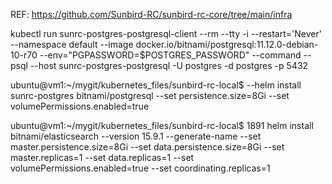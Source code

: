 
REF: https://github.com/Sunbird-RC/sunbird-rc-core/tree/main/infra

kubectl run sunrc-postgres-postgresql-client --rm --tty -i --restart='Never' --namespace default --image docker.io/bitnami/postgresql:11.12.0-debian-10-r70 --env="PGPASSWORD=$POSTGRES_PASSWORD" --command -- psql --host sunrc-postgres-postgresql -U postgres -d postgres -p 5432

ubuntu@vm1:~/mygit/kubernetes_files/sunbird-rc-local$ --helm install sunrc-postgres bitnami/postgresql --set persistence.size=8Gi --set volumePermissions.enabled=true

ubuntu@vm1:~/mygit/kubernetes_files/sunbird-rc-local$  1891  helm install bitnami/elasticsearch --version 15.9.1 --generate-name --set master.persistence.size=8Gi --set data.persistence.size=8Gi --set master.replicas=1 --set data.replicas=1 --set volumePermissions.enabled=true --set coordinating.replicas=1
